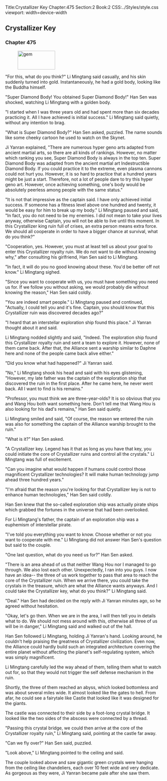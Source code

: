 Title:Crystallizer Key 
Chapter:475 
Section:2 
Book:2 
CSS:../Styles/style.css 
viewport: width=device-width
  
## Crystallizer Key
### Chapter 475
  
<figure>
	<img src="../Images/gem.gif" alt="gem" id="gem" width="120" height="60" />
</figure>
  

  
"For this, what do you think?" Li Mingtang said casually, and his skin suddenly turned into gold. Instantaneously, he had a gold body, looking like the Buddha himself.

"Super Diamond Body! You obtained Super Diamond Body!" Han Sen was shocked, watching Li Mingtang with a golden body.

"I started when I was three years old and had spent more than six decades practicing it. All I have achieved is initial success." Li Mingtang said quietly, without any intention to brag.

"What is Super Diamond Body?" Han Sen asked, puzzled. The name sounds like some cheeky cartoon he used to watch on the Skynet.

Ji Yanran explained, "There are numerous hyper geno arts adapted from ancient martial arts, so there are all kinds of rankings. However, no matter which ranking you see, Super Diamond Body is always in the top ten. Super Diamond Body was adapted from the ancient martial art Indestructible Diamond Body. If you could practice it to the extreme, even plasma cannons could not hurt you. However, it is so hard to practice that a hundred years might be just a start. Therefore, not a lot of people dare to try this hyper geno art. However, once achieving something, one's body would be absolutely peerless among people with the same status."

"It is not that impressive as the captain said. I have only achieved initial success. If someone has a fitness level above one hundred and twenty, it would be easy for him to break up my body." Li Mingtang paused and said, "In fact, you do not need to be my enemies. I did not mean to take your lives anyway, otherwise Captain, you will not be able to live until this moment. In this Crystallizer king ruin full of crises, an extra person means extra force. We should all cooperate in order to have a bigger chance at survival, what do you think?"

"Cooperation, yes. However, you must at least tell us about your goal to enter this Crystallizer royalty ruin. We do not want to die without knowing why," after consulting his girlfriend, Han Sen said to Li Mingtang.

"In fact, it will do you no good knowing about these. You'd be better off not know." Li Mingtang sighed.

"Since you want to cooperate with us, you must have something you need us for. If we follow you without asking, we would probably die without knowing the reason," Han Sen said coldly.

"You are indeed smart people." Li Mingtang paused and continued, "Actually, I could tell you and it's fine. Captain, you should know that this Crystallizer ruin was discovered decades ago?"

"I heard that an interstellar exploration ship found this place." Ji Yanran thought about it and said.

Li Mingtang nodded slightly and said, "Indeed. The exploration ship found this Crystallizer royalty ruin and sent a team to explore it. However, none of them came back. After that, the Alliance sent a warship similar to Daphne here and none of the people came back alive either."

"Did you know what had happened?" Ji Yanran said.

"No," Li Mingtang shook his head and said with his eyes glistening, "However, my late father was the captain of the exploration ship that discovered the ruin in the first place. After he came here, he never went back. All I want to find is his remains."

"Professor, you must think we are three-year-olds? It is so obvious that you and Wang Hou both want something here. Don't tell me that Wang Hou is also looking for his dad's remains," Han Sen said quietly.

Li Mingtang smiled and said, "Of course, the reason we entered the ruin was also for something the captain of the Alliance warship brought to the ruin."

"What is it?" Han Sen asked.

"A Crystallizer key. Legend has it that as long as you have that key, you could initiate the core of Crystallizer ruins and control all the crystals." Li Mingtang was full of excitement.

"Can you imagine what would happen if humans could control those magnificent Crystallizer technologies? It will make human technology jump ahead three hundred years."

"I'm afraid that the reason you're looking for that Crystallizer key is not to enhance human technologies," Han Sen said coldly.

Han Sen knew that the so-called exploration ship was actually pirate ships which grabbed the fortunes in the universe that had been overlooked.

For Li Mingtang's father, the captain of an exploration ship was a euphemism of interstellar pirate.

"I've told you everything you want to know. Choose whether or not you want to cooperate with me." Li Mingtang did not answer Han Sen's question but said to the couple.

"One last question, what do you need us for?" Han Sen asked.

"There is an area ahead of us that neither Wang Hou nor I managed to go through. We also lost each other. Unexpectedly, I ran into you guys. I now have an idea-- the three of us work together to pass that area to reach the core of the Crystallizer ruin. When we arrive there, you could take the crystals in the treasure, which are what the Alliance wants anyways. And I could take the Crystallizer key, what do you think?" Li Mingtang said.

"Deal." Han Sen had decided on the reply with Ji Yanran minutes ago, so he agreed without hesitation.

"Okay, let's go then. When we are in the area, I will then tell you in details what to do. We should not mess around with this, otherwise all three of us will be in danger," Li Mingtang said and walked out of the hall.

Han Sen followed Li Mingtang, holding Ji Yanran's hand. Looking around, he couldn't help praising the greatness of Crystallizer civilization. Even now, the Alliance could hardly build such an integrated architecture covering the entire planet without affecting the planet's self-regulating system, which was simply magnificent.

Li Mingtang carefully led the way ahead of them, telling them what to watch out for, so that they would not trigger the self defense mechanism in the ruin.

Shortly, the three of them reached an abyss, which looked bottomless and was about several miles wide. It almost looked like the gates to hell. From afar, he could see a fairytale like Castle that looked like it was designed for the giants.

The castle was connected to their side by a foot-long crystal bridge. It looked like the two sides of the abscess were connected by a thread.

"Passing this crystal bridge, we could then arrive at the core of the Crystallizer royalty ruin," Li Mingtang said, pointing at the castle far away.

"Can we fly over?" Han Sen said, puzzled.

"Look above," Li Mingtang pointed to the ceiling and said.

The couple looked above and saw gigantic green crystals were hanging from the ceiling like chandeliers, each over 10 feet wide and very dedicate. As gorgeous as they were, Ji Yanran became pale after she saw them.